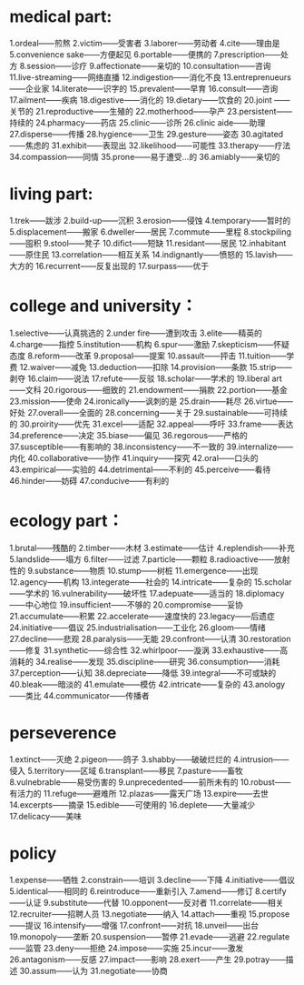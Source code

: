 # medical part:
1.ordeal——煎熬
2.victim——受害者
3.laborer——劳动者
4.cite——理由是
5.convenience sake——方便起见
6.portable——便携的
7.prescription——处方
8.session——诊疗
9.affectionate——亲切的
10.consultation——咨询
11.live-streaming——网络直播
12.indigestion——消化不良
13.entreprenueurs——企业家
14.literate——识字的
15.prevalent——早育
16.consult——咨询
17.ailment——疾病
18.digestive——消化的
19.dietary——饮食的
20.joint ——关节的
21.reproductive——生殖的
22.motherhood——孕产
23.persistent——持续的
24.pharmacy——药店
25.clinic——诊所
26.clinic aide——助理
27.disperse——传播
28.hygience——卫生
29.gesture——姿态
30.agitated——焦虑的
31.exhibit——表现出
32.likelihood——可能性
33.therapy——疗法
34.compassion——同情
35.prone——易于遭受...的
36.amiably——亲切的

# living part:
1.trek——跋涉
2.build-up——沉积
3.erosion——侵蚀
4.temporary——暂时的
5.displacement——搬家
6.dweller——居民
7.commute——里程
8.stockpiling——囤积
9.stool——凳子
10.difict——短缺
11.residant——居民
12.inhabitant——原住民
13.correlation——相互关系
14.indignantly——愤怒的
15.lavish——大方的
16.recurrent——反复出现的
17.surpass——优于

# college and university：
1.selective——认真挑选的
2.under fire——遭到攻击
3.elite——精英的
4.charge——指控
5.institution——机构
6.spur——激励
7.skepticism——怀疑态度
8.reform——改革
9.proposal——提案
10.assault——抨击
11.tuition——学费
12.waiver——减免
13.deduction——扣除
14.provision——条款
15.strip——剥夺
16.claim——说法
17.refute——反驳
18.scholar——学术的
19.liberal art——文科
20.rigorous——细致的
21.endowment——捐款
22.portion——基金
23.mission——使命
24.ironically——讽刺的是
25.drain——耗尽
26.virtue——好处
27.overall——全面的
28.concerning——关于
29.sustainable——可持续的
30.proirity——优先
31.excel——适配
32.appeal——呼吁
33.frame——表达
34.preference——决定
35.biase——偏见
36.regorous——严格的
37.susceptible——有影响的
38.inconsistency——不一致的
39.internalize——内化
40.collaborative——协作
41.inquiry——探究
42.oral——口头的
43.empirical——实验的
44.detrimental——不利的
45.perceive——看待
46.hinder——妨碍
47.conducive——有利的
# ecology part：
1.brutal——残酷的
2.timber——木材
3.estimate——估计
4.replendish——补充
5.landslide——塌方
6.filter——过滤
7.particle——颗粒
8.radioactive——放射性的
9.substance——物质
10.stump——树桩
11.emergence——出现
12.agency——机构
13.integerate——社会的
14.intricate——复杂的
15.scholar——学术的
16.vulnerability——破坏性
17.adepuate——适当的
18.diplomacy——中心地位
19.insufficient——不够的
20.compromise——妥协
21.accumulate——积累
22.accelerate——速度快的
23.legacy——后遗症
24.initiative——倡议
25.industrialisation——工业化
26.gloom——情绪
27.decline——悲观
28.paralysis——无能
29.confront——认清
30.restoration——修复
31.synthetic——综合性
32.whirlpoor——漩涡
33.exhaustive——高消耗的
34.realise——发现
35.discipline——研究
36.consumption——消耗
37.perception——认知
38.depreciate——降低
39.integral——不可或缺的
40.bleak——暗淡的
41.emulate——模仿
42.intricate——复杂的
43.anology——类比
44.communicator——传播者

# perseverence
1.extinct——灭绝
2.pigeon——鸽子
3.shabby——破破烂烂的
4.intrusion——侵入
5.territory——区域
6.transplant——移民
7.pasture——畜牧
8.vulnebrable——易受伤害的
9.unprecedented——前所未有的
10.robust——有活力的
11.refuge——避难所
12.plazas——露天广场
13.expire——去世
14.excerpts——摘录
15.edible——可使用的
16.deplete——大量减少
17.delicacy——美味

# policy
1.expense——牺牲
2.constrain——培训
3.decline——下降
4.initiative——倡议
5.identical——相同的
6.reintroduce——重新引入
7.amend——修订
8.certify——认证
9.substitute——代替
10.opponent——反对者
11.correlate——相关
12.recruiter——招聘人员
13.negotiate——纳入
14.attach——重视
15.propose——提议
16.intensify——增强
17.confront——对抗
18.unveil——出台
19.monopoly——垄断
20.suspension——暂停
21.evade——逃避
22.regulate——监管
23.deny——拒绝
24.impose——实施
25.incur——激发
26.antagonism——反感
27.impact——影响
28.exert——产生
29.potray——描述
30.assum——认为
31.negotiate——协商